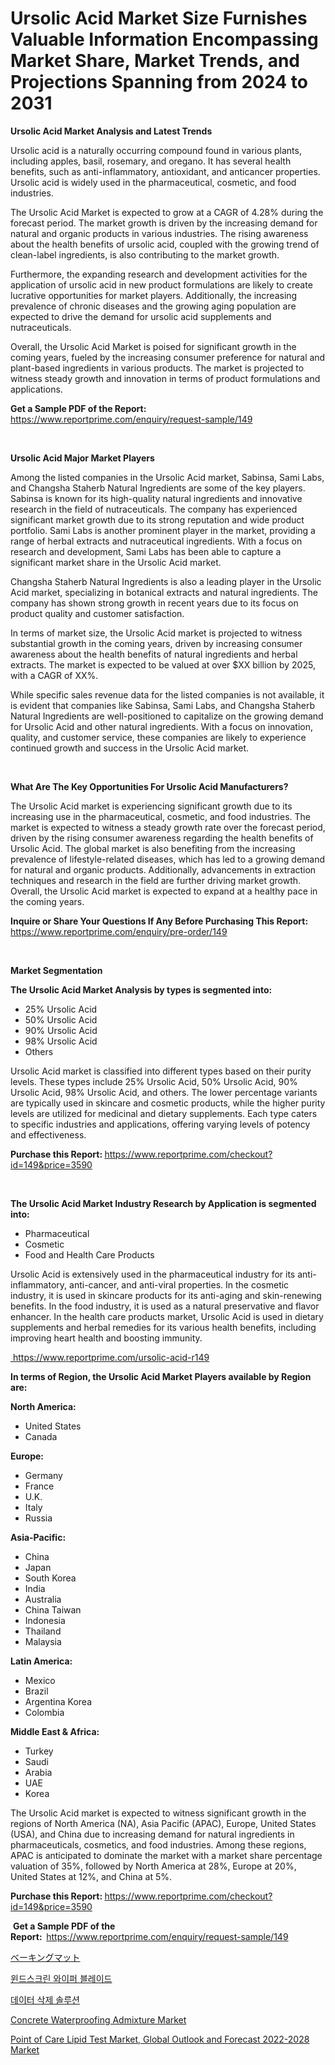 <p><h1>Ursolic Acid Market Size Furnishes Valuable Information Encompassing Market Share, Market Trends, and Projections Spanning from 2024 to 2031</h1></p><p><strong>Ursolic Acid Market Analysis and Latest Trends</strong></p>
<p><p>Ursolic acid is a naturally occurring compound found in various plants, including apples, basil, rosemary, and oregano. It has several health benefits, such as anti-inflammatory, antioxidant, and anticancer properties. Ursolic acid is widely used in the pharmaceutical, cosmetic, and food industries.</p><p>The Ursolic Acid Market is expected to grow at a CAGR of 4.28% during the forecast period. The market growth is driven by the increasing demand for natural and organic products in various industries. The rising awareness about the health benefits of ursolic acid, coupled with the growing trend of clean-label ingredients, is also contributing to the market growth.</p><p>Furthermore, the expanding research and development activities for the application of ursolic acid in new product formulations are likely to create lucrative opportunities for market players. Additionally, the increasing prevalence of chronic diseases and the growing aging population are expected to drive the demand for ursolic acid supplements and nutraceuticals.</p><p>Overall, the Ursolic Acid Market is poised for significant growth in the coming years, fueled by the increasing consumer preference for natural and plant-based ingredients in various products. The market is projected to witness steady growth and innovation in terms of product formulations and applications.</p></p>
<p><strong>Get a Sample PDF of the Report:&nbsp;</strong> <a href="https://www.reportprime.com/enquiry/request-sample/149">https://www.reportprime.com/enquiry/request-sample/149</a></p>
<p>&nbsp;</p>
<p><strong>Ursolic Acid Major Market Players</strong></p>
<p><p>Among the listed companies in the Ursolic Acid market, Sabinsa, Sami Labs, and Changsha Staherb Natural Ingredients are some of the key players. Sabinsa is known for its high-quality natural ingredients and innovative research in the field of nutraceuticals. The company has experienced significant market growth due to its strong reputation and wide product portfolio. Sami Labs is another prominent player in the market, providing a range of herbal extracts and nutraceutical ingredients. With a focus on research and development, Sami Labs has been able to capture a significant market share in the Ursolic Acid market.</p><p>Changsha Staherb Natural Ingredients is also a leading player in the Ursolic Acid market, specializing in botanical extracts and natural ingredients. The company has shown strong growth in recent years due to its focus on product quality and customer satisfaction.</p><p>In terms of market size, the Ursolic Acid market is projected to witness substantial growth in the coming years, driven by increasing consumer awareness about the health benefits of natural ingredients and herbal extracts. The market is expected to be valued at over $XX billion by 2025, with a CAGR of XX%.</p><p>While specific sales revenue data for the listed companies is not available, it is evident that companies like Sabinsa, Sami Labs, and Changsha Staherb Natural Ingredients are well-positioned to capitalize on the growing demand for Ursolic Acid and other natural ingredients. With a focus on innovation, quality, and customer service, these companies are likely to experience continued growth and success in the Ursolic Acid market.</p></p>
<p>&nbsp;</p>
<p><strong>What Are The Key Opportunities For Ursolic Acid Manufacturers?</strong></p>
<p><p>The Ursolic Acid market is experiencing significant growth due to its increasing use in the pharmaceutical, cosmetic, and food industries. The market is expected to witness a steady growth rate over the forecast period, driven by the rising consumer awareness regarding the health benefits of Ursolic Acid. The global market is also benefiting from the increasing prevalence of lifestyle-related diseases, which has led to a growing demand for natural and organic products. Additionally, advancements in extraction techniques and research in the field are further driving market growth. Overall, the Ursolic Acid market is expected to expand at a healthy pace in the coming years.</p></p>
<p><strong>Inquire or Share Your Questions If Any Before Purchasing This Report:</strong> <a href="https://www.reportprime.com/enquiry/pre-order/149">https://www.reportprime.com/enquiry/pre-order/149</a></p>
<p>&nbsp;</p>
<p><strong>Market Segmentation</strong></p>
<p><strong>The Ursolic Acid Market Analysis by types is segmented into:</strong></p>
<p><ul><li>25% Ursolic Acid</li><li>50% Ursolic Acid</li><li>90% Ursolic Acid</li><li>98% Ursolic Acid</li><li>Others</li></ul></p>
<p><p>Ursolic Acid market is classified into different types based on their purity levels. These types include 25% Ursolic Acid, 50% Ursolic Acid, 90% Ursolic Acid, 98% Ursolic Acid, and others. The lower percentage variants are typically used in skincare and cosmetic products, while the higher purity levels are utilized for medicinal and dietary supplements. Each type caters to specific industries and applications, offering varying levels of potency and effectiveness.</p></p>
<p><strong>Purchase this Report:&nbsp;</strong><a href="https://www.reportprime.com/checkout?id=149&price=3590">https://www.reportprime.com/checkout?id=149&price=3590</a></p>
<p>&nbsp;</p>
<p><strong>The Ursolic Acid Market Industry Research by Application is segmented into:</strong></p>
<p><ul><li>Pharmaceutical</li><li>Cosmetic</li><li>Food and Health Care Products</li></ul></p>
<p><p>Ursolic Acid is extensively used in the pharmaceutical industry for its anti-inflammatory, anti-cancer, and anti-viral properties. In the cosmetic industry, it is used in skincare products for its anti-aging and skin-renewing benefits. In the food industry, it is used as a natural preservative and flavor enhancer. In the health care products market, Ursolic Acid is used in dietary supplements and herbal remedies for its various health benefits, including improving heart health and boosting immunity.</p></p>
<p><a href="https://www.reportprime.com/ursolic-acid-r149">&nbsp;https://www.reportprime.com/ursolic-acid-r149</a></p>
<p><strong>In terms of Region, the Ursolic Acid Market Players available by Region are:</strong></p>
<p>
    <p> <strong> North America: </strong>
        <ul>
            <li>United States</li>
            <li>Canada</li>
        </ul>
        </p> 
    <p> <strong> Europe: </strong>
        <ul>
            <li>Germany</li>
            <li>France</li>
            <li>U.K.</li>
            <li>Italy</li>
            <li>Russia</li>
        </ul>
        </p> 
    <p> <strong> Asia-Pacific: </strong>
        <ul>
            <li>China</li>
            <li>Japan</li>
            <li>South Korea</li>
            <li>India</li>
            <li>Australia</li>
            <li>China Taiwan</li>
            <li>Indonesia</li>
            <li>Thailand</li>
            <li>Malaysia</li>
        </ul>
        </p> 
    <p> <strong> Latin America: </strong>
        <ul>
            <li>Mexico</li>
            <li>Brazil</li>
            <li>Argentina Korea</li>
            <li>Colombia</li>
        </ul>
        </p> 
    <p> <strong> Middle East & Africa: </strong>
        <ul>
            <li>Turkey</li>
            <li>Saudi</li>
            <li>Arabia</li>
            <li>UAE</li>
            <li>Korea</li>
        </ul>
    </p>
    </p>
<p><p>The Ursolic Acid market is expected to witness significant growth in the regions of North America (NA), Asia Pacific (APAC), Europe, United States (USA), and China due to increasing demand for natural ingredients in pharmaceuticals, cosmetics, and food industries. Among these regions, APAC is anticipated to dominate the market with a market share percentage valuation of 35%, followed by North America at 28%, Europe at 20%, United States at 12%, and China at 5%.</p></p>
<p><strong>Purchase this Report: </strong><a href="https://www.reportprime.com/checkout?id=149&price=3590">https://www.reportprime.com/checkout?id=149&price=3590</a></p>
<p>&nbsp;<strong>Get a Sample PDF of the Report:&nbsp;&nbsp;</strong><a href="https://www.reportprime.com/enquiry/request-sample/149">https://www.reportprime.com/enquiry/request-sample/149</a></p>
<p><strong></strong></p>
<p><p><a href="https://medium.com/@quinceyl40zz/2024%E5%B9%B4%E3%81%8B%E3%82%892031%E5%B9%B4%E3%81%BE%E3%81%A7%E3%81%AE%E3%83%99%E3%83%BC%E3%82%AD%E3%83%B3%E3%82%B0%E3%83%9E%E3%83%83%E3%83%88%E5%B8%82%E5%A0%B4%E3%81%AE%E6%88%90%E9%95%B7%E5%B1%95%E6%9C%9B%E3%81%AF-%E3%82%A2%E3%83%97%E3%83%AA%E3%82%B1%E3%83%BC%E3%82%B7%E3%83%A7%E3%83%B3-%E5%9C%B0%E5%9F%9F%E3%81%AE%E5%B1%95%E6%9C%9B-%E5%8F%8E%E7%9B%8A%E3%81%AB%E3%82%88%E3%82%8B%E5%B8%82%E5%A0%B4%E5%8B%95%E5%90%91%E5%88%86%E6%9E%90%E3%81%A79-7-%E3%81%AEcagr%E3%82%92%E4%BA%88%E6%B8%AC%E3%81%97%E3%81%A6%E3%81%84%E3%81%BE%E3%81%99-a5f993b3eafd">ベーキングマット</a></p><p><a href="https://medium.com/@bennyuigleyjks/%EA%B8%80%EB%A1%9C%EB%B2%8C-%EC%9C%88%EB%93%9C%EC%8A%A4%ED%81%AC%EB%A6%B0-%EC%99%80%EC%9D%B4%ED%8D%BC-%EB%B8%94%EB%A0%88%EC%9D%B4%EB%93%9C-%EC%8B%9C%EC%9E%A5-%EA%B7%9C%EB%AA%A8-%EB%B0%8F-%EC%A0%90%EC%9C%A0%EC%9C%A8-%EB%B6%84%EC%84%9D-%EC%A0%9C%ED%92%88-%EC%9C%A0%ED%98%95-%EB%B3%84-%EC%A0%81%EC%9A%A9-%EB%B6%84%EC%95%BC-%EB%B3%84-%EC%A7%80%EC%97%AD-%EB%B3%84-%EC%98%88%EC%B8%A1-2024-2031-ce9024e3831f">윈드스크린 와이퍼 블레이드</a></p><p><a href="https://medium.com/@edaunhshhs/2024%EB%85%84%EB%B6%80%ED%84%B0-2031%EB%85%84%EA%B9%8C%EC%A7%80%EC%9D%98-%EB%8D%B0%EC%9D%B4%ED%84%B0-%EC%86%8C%EA%B1%B0-%EC%86%94%EB%A3%A8%EC%85%98-%EC%8B%9C%EC%9E%A5-%EC%A0%84%EB%A7%9D-%EB%B0%8F-%EC%98%88%EC%B8%A1-362ed568ca54">데이터 삭제 솔루션</a></p><p><a href="https://github.com/btwcqfvq34/Market-Research-Report-List-1/blob/main/concrete-waterproofing-admixture-market.md">Concrete Waterproofing Admixture Market</a></p><p><a href="https://medium.com/@amexben1465_98864/point-of-care-lipid-test-market-global-outlook-and-forecast-2022-2028-market-trends-a-detailed-392356fdbdd9">Point of Care Lipid Test Market, Global Outlook and Forecast 2022-2028 Market</a></p></p>